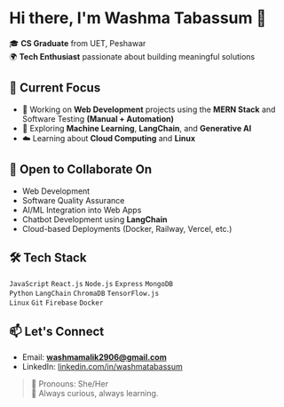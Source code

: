 # Hi there, I'm Washma Tabassum 👋

🎓 **CS Graduate** from UET, Peshawar  
🌍 **Tech Enthusiast** passionate about building meaningful solutions

## 🚀 Current Focus
- 🔭 Working on **Web Development** projects using the **MERN Stack** and Software Testing **(Manual + Automation)**
- 🧠 Exploring **Machine Learning**, **LangChain**, and **Generative AI**
- ☁️ Learning about **Cloud Computing** and **Linux**

## 🤝 Open to Collaborate On
- Web Development
- Software Quality Assurance
- AI/ML Integration into Web Apps
- Chatbot Development using **LangChain**
- Cloud-based Deployments (Docker, Railway, Vercel, etc.)

## 🛠️ Tech Stack
`JavaScript` `React.js` `Node.js` `Express` `MongoDB`  
`Python` `LangChain` `ChromaDB` `TensorFlow.js`  
`Linux` `Git` `Firebase` `Docker`

## 📫 Let's Connect
- Email: **washmamalik2906@gmail.com**
- LinkedIn: [linkedin.com/in/washmatabassum](https://linkedin.com/in/washma-tabassum)

> 🧕 Pronouns: She/Her  
> 🌱 Always curious, always learning.


